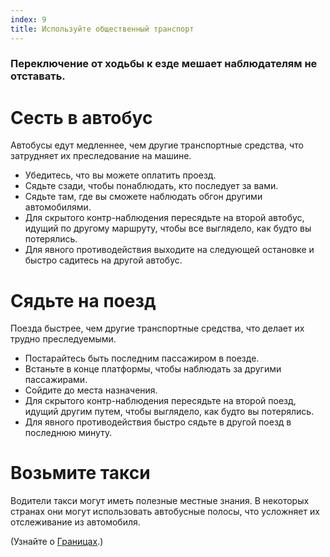 ```yaml
---
index: 9
title: Используйте общественный транспорт
---
```

### Переключение от ходьбы к езде мешает наблюдателям не отставать.

# Сесть в автобус

Автобусы едут медленнее, чем другие транспортные средства, что затрудняет их преследование на машине.

*   Убедитесь, что вы можете оплатить проезд.
*   Сядьте сзади, чтобы понаблюдать, кто последует за вами.
*   Сядьте там, где вы сможете наблюдать обгон другими автомобилями.
*   Для скрытого контр-наблюдения пересядьте на второй автобус, идущий по другому маршруту, чтобы все выглядело, как будто вы потерялись.
*   Для явного противодействия выходите на следующей остановке и быстро садитесь на другой автобус.

# Сядьте на поезд

Поезда быстрее, чем другие транспортные средства, что делает их трудно преследуемыми.

*   Постарайтесь быть последним пассажиром в поезде.
*   Встаньте в конце платформы, чтобы наблюдать за другими пассажирами.
*   Сойдите до места назначения.
*   Для скрытого контр-наблюдения пересядьте на второй поезд, идущий другим путем, чтобы выглядело, как будто вы потерялись.
*   Для явного противодействия быстро сядьте в другой поезд в последнюю минуту.

# Возьмите такси

Водители такси могут иметь полезные местные знания. В некоторых странах они могут использовать автобусные полосы, что усложняет их отслеживание из автомобиля.

(Узнайте о [Границах](umbrella://travel/borders).)